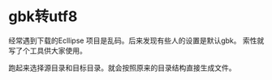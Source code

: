# gbk转utf8

经常遇到下载的Ecllipse 项目是乱码。后来发现有些人的设置是默认gbk。 
索性就写了个工具供大家使用。 

跑起来选择源目录和目标目录。就会按照原来的目录结构直接生成文件。 
